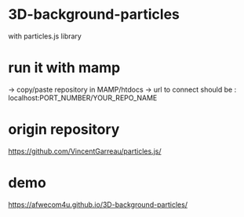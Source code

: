 # 3D-background-particles
with particles.js library


# run it with mamp

-> copy/paste repository in MAMP/htdocs
-> url to connect should be : localhost:PORT_NUMBER/YOUR_REPO_NAME


# origin repository
https://github.com/VincentGarreau/particles.js/


# demo
https://afwecom4u.github.io/3D-background-particles/

